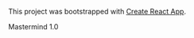 This project was bootstrapped with [Create React App](https://github.com/facebookincubator/create-react-app).

Mastermind 1.0